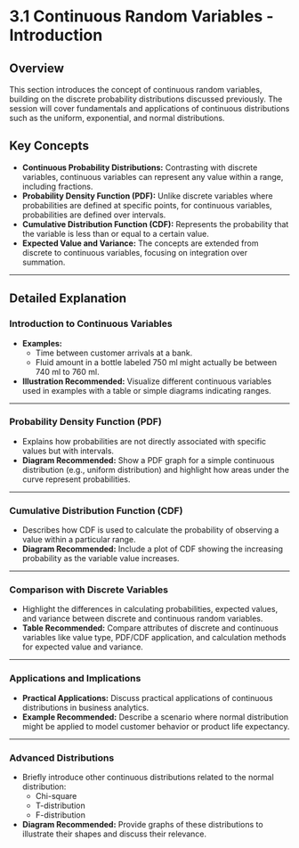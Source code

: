 # 3.1 Continuous Random Variables - Introduction

## Overview
This section introduces the concept of continuous random variables, building on the discrete probability distributions discussed previously. The session will cover fundamentals and applications of continuous distributions such as the uniform, exponential, and normal distributions.

## Key Concepts
- **Continuous Probability Distributions:** Contrasting with discrete variables, continuous variables can represent any value within a range, including fractions.
- **Probability Density Function (PDF):** Unlike discrete variables where probabilities are defined at specific points, for continuous variables, probabilities are defined over intervals.
- **Cumulative Distribution Function (CDF):** Represents the probability that the variable is less than or equal to a certain value.
- **Expected Value and Variance:** The concepts are extended from discrete to continuous variables, focusing on integration over summation.

---

## Detailed Explanation

### Introduction to Continuous Variables
- **Examples:**
  - Time between customer arrivals at a bank.
  - Fluid amount in a bottle labeled 750 ml might actually be between 740 ml to 760 ml.
- **Illustration Recommended:** Visualize different continuous variables used in examples with a table or simple diagrams indicating ranges.

---

### Probability Density Function (PDF)
- Explains how probabilities are not directly associated with specific values but with intervals.
- **Diagram Recommended:** Show a PDF graph for a simple continuous distribution (e.g., uniform distribution) and highlight how areas under the curve represent probabilities.

---

### Cumulative Distribution Function (CDF)
- Describes how CDF is used to calculate the probability of observing a value within a particular range.
- **Diagram Recommended:** Include a plot of CDF showing the increasing probability as the variable value increases.

---

### Comparison with Discrete Variables
- Highlight the differences in calculating probabilities, expected values, and variance between discrete and continuous random variables.
- **Table Recommended:** Compare attributes of discrete and continuous variables like value type, PDF/CDF application, and calculation methods for expected value and variance.

---

### Applications and Implications
- **Practical Applications:** Discuss practical applications of continuous distributions in business analytics.
- **Example Recommended:** Describe a scenario where normal distribution might be applied to model customer behavior or product life expectancy.

---

### Advanced Distributions
- Briefly introduce other continuous distributions related to the normal distribution:
  - Chi-square
  - T-distribution
  - F-distribution
- **Diagram Recommended:** Provide graphs of these distributions to illustrate their shapes and discuss their relevance.
